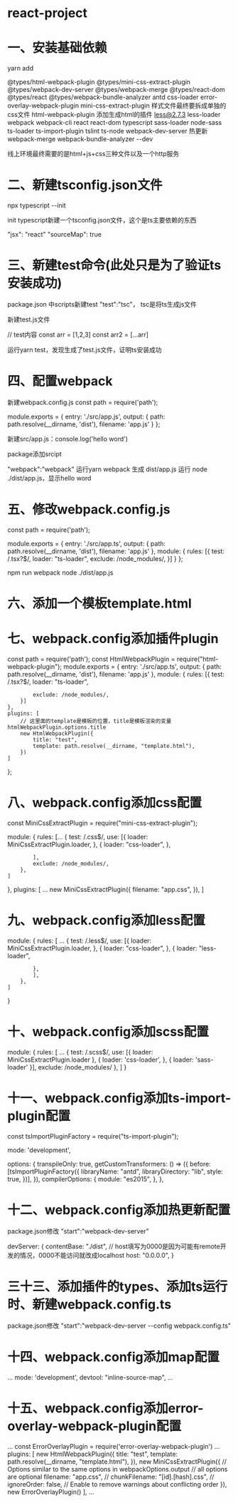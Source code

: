 # react-project

# 一、安装基础依赖

yarn add

@types/html-webpack-plugin
@types/mini-css-extract-plugin
@types/webpack-dev-server
@types/webpack-merge
@types/react-dom 
@types/react
@types/webpack-bundle-analyzer
antd
css-loader
error-overlay-webpack-plugin
mini-css-extract-plugin         样式文件最终要拆成单独的css文件
html-webpack-plugin             添加生成html的插件
less@2.7.3 
less-loader
webpack
webpack-cli
react
react-dom
typescript
sass-loader
node-sass
ts-loader
ts-import-plugin
tslint
ts-node
webpack-dev-server               热更新
webpack-merge
webpack-bundle-analyzer
--dev

线上环境最终需要的是html+js+css三种文件以及一个http服务


# 二、新建tsconfig.json文件

npx typescript --init

init typescript新建一个tsconfig.json文件，这个是ts主要依赖的东西

"jsx": "react"
"sourceMap": true

# 三、新建test命令(此处只是为了验证ts安装成功)

package.json 中scripts新建test
"test":"tsc"，
tsc是将ts生成js文件

新建test.js文件

// test内容
const arr = [1,2,3]
const arr2 = [...arr]

运行yarn test，发现生成了test.js文件，证明ts安装成功


# 四、配置webpack

新建webpack.config.js
const path = require('path');

module.exports = {
  entry: './src/app.js',
  output: {
    path: path.resolve(__dirname, 'dist'),
    filename: 'app.js'
  }
};

新建src/app.js：console.log('hello word')

package添加srcipt 

"webpack":"webpack"
运行yarn webpack
生成 dist/app.js
运行 node ./dist/app.js，显示hello word


# 五、修改webpack.config.js

const path = require('path');

module.exports = {
    entry: './src/app.ts',
    output: {
        path: path.resolve(__dirname, 'dist'),
        filename: 'app.js'
    },
    module: {
        rules: [{
            test: /\.tsx?$/,
            loader: "ts-loader",
            exclude: /node_modules/,
        }]
    }
};

npm run webpack
node ./dist/app.js

# 六、添加一个模板template.html

<html>
  <head>
    <meta charset="utf-8"/>
    <title><%= htmlWebpackPlugin.options.title %></title>
  </head>
  <body>
      <div id='root'/>
  </body>
</html>

# 七、webpack.config添加插件plugin

const path = require('path');
const HtmlWebpackPlugin = require("html-webpack-plugin");
module.exports = {
    entry: './src/app.ts',
    output: {
        path: path.resolve(__dirname, 'dist'),
        filename: 'app.js'
    },
    module: {
        rules: [{
            test: /\.tsx?$/,
            loader: "ts-loader",

            exclude: /node_modules/,
        }]
    },
    plugins: [
        // 这里面的template是模板的位置，title是模板渲染的变量 htmlWebpackPlugin.options.title 
        new HtmlWebpackPlugin({
            title: "test",
            template: path.resolve(__dirname, "template.html"),
        })
    ]
};



# 八、webpack.config添加css配置

const MiniCssExtractPlugin = require("mini-css-extract-plugin");

module: {
    rules: [...
        {
            test: /\.css$/,
            use: [{
                    loader: MiniCssExtractPlugin.loader,
                },
                {
                    loader: "css-loader",
                },

            ],
            exclude: /node_modules/,
        },
    ]
},
plugins: [
    ...
    new MiniCssExtractPlugin({
        filename: "app.css",
    }),
]

# 九、webpack.config添加less配置

module: {
    rules: [
        ...
        {
            test: /\.less$/,
            use: [{
                loader: MiniCssExtractPlugin.loader,
            },
            {
                loader: "css-loader",
            },
            {
                loader: "less-loader",

            },
            ],
        },
    ]
}


# 十、webpack.config添加scss配置

module: {
    rules: [
        ...
        {
            test: /\.scss$/,
            use: [{
                loader: MiniCssExtractPlugin.loader
            }, {
                loader: 'css-loader',
            }, {
                loader: 'sass-loader'
            }],
            exclude: /node_modules/
        },
    ]
}

# 十一、webpack.config添加ts-import-plugin配置

const tsImportPluginFactory = require("ts-import-plugin");

mode: 'development',

options: {
    transpileOnly: true,
    getCustomTransformers: () => ({
        before: [tsImportPluginFactory({
            libraryName: "antd",
            libraryDirectory: "lib",
            style: true,
        })],
    }),
    compilerOptions: {
        module: "es2015",
    },
},

# 十二、webpack.config添加热更新配置

package.json修改  "start":"webpack-dev-server"

devServer: {
    contentBase: "./dist",
    // host填写为0000是因为可能有remote开发的情况，0000不能访问就改成localhost
    host: "0.0.0.0",
}

# 三十三、添加插件的types、添加ts运行时、新建webpack.config.ts

package.json修改
"start":"webpack-dev-server --config webpack.config.ts"

# 十四、webpack.config添加map配置

...
    mode: 'development',
    devtool: "inline-source-map",
...


# 十五、webpack.config添加error-overlay-webpack-plugin配置

...
const ErrorOverlayPlugin = require('error-overlay-webpack-plugin')
...
 plugins: [
       new HtmlWebpackPlugin({
            title: "test",
            template: path.resolve(__dirname, "template.html"),
        }),
        new MiniCssExtractPlugin({
            // Options similar to the same options in webpackOptions.output
            // all options are optional
            filename: "app.css",
            // chunkFilename: "[id].[hash].css",
            // ignoreOrder: false, // Enable to remove warnings about conflicting order
        }),
        new ErrorOverlayPlugin()
    ],
...

